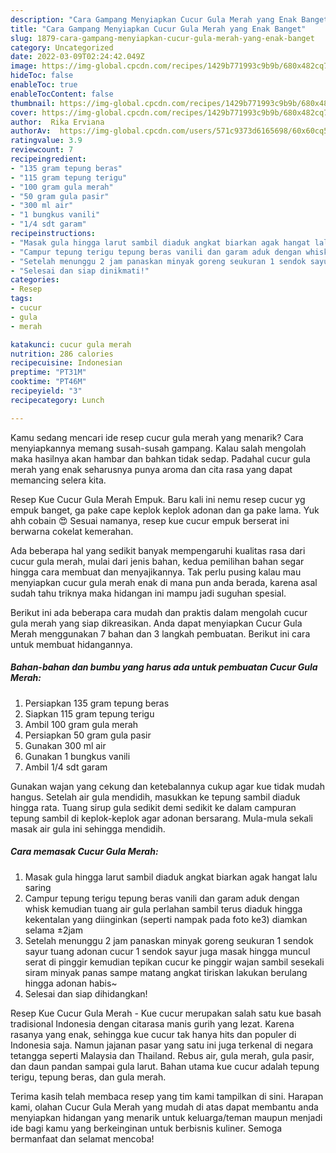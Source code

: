 ```yaml
---
description: "Cara Gampang Menyiapkan Cucur Gula Merah yang Enak Banget"
title: "Cara Gampang Menyiapkan Cucur Gula Merah yang Enak Banget"
slug: 1879-cara-gampang-menyiapkan-cucur-gula-merah-yang-enak-banget
category: Uncategorized
date: 2022-03-09T02:24:42.049Z
image: https://img-global.cpcdn.com/recipes/1429b771993c9b9b/680x482cq70/cucur-gula-merah-foto-resep-utama.jpg
hideToc: false
enableToc: true
enableTocContent: false
thumbnail: https://img-global.cpcdn.com/recipes/1429b771993c9b9b/680x482cq70/cucur-gula-merah-foto-resep-utama.jpg
cover: https://img-global.cpcdn.com/recipes/1429b771993c9b9b/680x482cq70/cucur-gula-merah-foto-resep-utama.jpg
author:  Rika Erviana
authorAv:  https://img-global.cpcdn.com/users/571c9373d6165698/60x60cq50/avatar.jpg
ratingvalue: 3.9
reviewcount: 7
recipeingredient:
- "135 gram tepung beras"
- "115 gram tepung terigu"
- "100 gram gula merah"
- "50 gram gula pasir"
- "300 ml air"
- "1 bungkus vanili"
- "1/4 sdt garam"
recipeinstructions:
- "Masak gula hingga larut sambil diaduk angkat biarkan agak hangat lalu saring"
- "Campur tepung terigu tepung beras vanili dan garam aduk dengan whisk kemudian tuang air gula perlahan sambil terus diaduk hingga kekentalan yang diinginkan (seperti nampak pada foto ke3) diamkan selama ±2jam"
- "Setelah menunggu 2 jam panaskan minyak goreng seukuran 1 sendok sayur tuang adonan cucur 1 sendok sayur juga masak hingga muncul serat di pinggir kemudian tepikan cucur ke pinggir wajan sambil sesekali siram minyak panas sampe matang angkat tiriskan lakukan berulang hingga adonan habis~"
- "Selesai dan siap dinikmati!"
categories:
- Resep
tags:
- cucur
- gula
- merah

katakunci: cucur gula merah 
nutrition: 286 calories
recipecuisine: Indonesian
preptime: "PT31M"
cooktime: "PT46M"
recipeyield: "3"
recipecategory: Lunch

---
```



Kamu sedang mencari ide resep cucur gula merah yang menarik? Cara menyiapkannya memang susah-susah gampang. Kalau salah mengolah maka hasilnya akan hambar dan bahkan tidak sedap. Padahal cucur gula merah yang enak seharusnya punya aroma dan cita rasa yang dapat memancing selera kita.


Resep Kue Cucur Gula Merah Empuk. Baru kali ini nemu resep cucur yg empuk banget, ga pake cape keplok keplok adonan dan ga pake lama. Yuk ahh cobain 😍 Sesuai namanya, resep kue cucur empuk berserat ini berwarna cokelat kemerahan.

Ada beberapa hal yang sedikit banyak mempengaruhi kualitas rasa dari cucur gula merah, mulai dari jenis bahan, kedua pemilihan bahan segar hingga cara membuat dan menyajikannya. Tak perlu pusing kalau mau menyiapkan cucur gula merah enak di mana pun anda berada, karena asal sudah tahu triknya maka hidangan ini mampu jadi suguhan spesial.


Berikut ini ada beberapa cara mudah dan praktis dalam mengolah cucur gula merah yang siap dikreasikan. Anda dapat menyiapkan Cucur Gula Merah menggunakan 7 bahan dan 3 langkah pembuatan. Berikut ini cara untuk membuat hidangannya.

<!--inarticleads1-->

##### Bahan-bahan dan bumbu yang harus ada untuk pembuatan Cucur Gula Merah:

1. Persiapkan 135 gram tepung beras
1. Siapkan 115 gram tepung terigu
1. Ambil 100 gram gula merah
1. Persiapkan 50 gram gula pasir
1. Gunakan 300 ml air
1. Gunakan 1 bungkus vanili
1. Ambil 1/4 sdt garam


Gunakan wajan yang cekung dan ketebalannya cukup agar kue tidak mudah hangus. Setelah air gula mendidih, masukkan ke tepung sambil diaduk hingga rata. Tuang sirup gula sedikit demi sedikit ke dalam campuran tepung sambil di keplok-keplok agar adonan bersarang. Mula-mula sekali masak air gula ini sehingga mendidih. 

<!--inarticleads2-->

##### Cara memasak Cucur Gula Merah:

1. Masak gula hingga larut sambil diaduk angkat biarkan agak hangat lalu saring
1. Campur tepung terigu tepung beras vanili dan garam aduk dengan whisk kemudian tuang air gula perlahan sambil terus diaduk hingga kekentalan yang diinginkan (seperti nampak pada foto ke3) diamkan selama ±2jam
1. Setelah menunggu 2 jam panaskan minyak goreng seukuran 1 sendok sayur tuang adonan cucur 1 sendok sayur juga masak hingga muncul serat di pinggir kemudian tepikan cucur ke pinggir wajan sambil sesekali siram minyak panas sampe matang angkat tiriskan lakukan berulang hingga adonan habis~
1. Selesai dan siap dihidangkan!

Resep Kue Cucur Gula Merah - Kue cucur merupakan salah satu kue basah tradisional Indonesia dengan citarasa manis gurih yang lezat. Karena rasanya yang enak, sehingga kue cucur tak hanya hits dan populer di Indonesia saja. Namun jajanan pasar yang satu ini juga terkenal di negara tetangga seperti Malaysia dan Thailand. Rebus air, gula merah, gula pasir, dan daun pandan sampai gula larut. Bahan utama kue cucur adalah tepung terigu, tepung beras, dan gula merah. 

Terima kasih telah membaca resep yang tim kami tampilkan di sini. Harapan kami, olahan Cucur Gula Merah yang mudah di atas dapat membantu anda menyiapkan hidangan yang menarik untuk keluarga/teman maupun menjadi ide bagi kamu yang berkeinginan untuk berbisnis kuliner. Semoga bermanfaat dan selamat mencoba!
